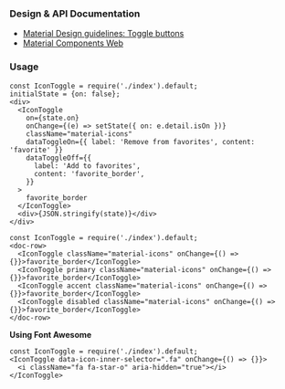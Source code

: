 ### Design & API Documentation

- [Material Design guidelines: Toggle buttons](https://material.io/guidelines/components/buttons.html#buttons-toggle-buttons)
- [Material Components Web](https://material.io/components/web/catalog/buttons/icon-toggle-buttons/)

### Usage

```
const IconToggle = require('./index').default;
initialState = {on: false};
<div>
  <IconToggle
    on={state.on}
    onChange={(e) => setState({ on: e.detail.isOn })}
    className="material-icons"
    dataToggleOn={{ label: 'Remove from favorites', content: 'favorite' }}
    dataToggleOff={{
      label: 'Add to favorites',
      content: 'favorite_border',
    }}
  >
    favorite_border
  </IconToggle>
  <div>{JSON.stringify(state)}</div>
</div>
```

```
const IconToggle = require('./index').default;
<doc-row>
  <IconToggle className="material-icons" onChange={() => {}}>favorite_border</IconToggle>
  <IconToggle primary className="material-icons" onChange={() => {}}>favorite_border</IconToggle>
  <IconToggle accent className="material-icons" onChange={() => {}}>favorite_border</IconToggle>
  <IconToggle disabled className="material-icons" onChange={() => {}}>favorite_border</IconToggle>
</doc-row>
```

**Using Font Awesome**

```
const IconToggle = require('./index').default;
<IconToggle data-icon-inner-selector=".fa" onChange={() => {}}>
  <i className="fa fa-star-o" aria-hidden="true"></i>
</IconToggle>
```
